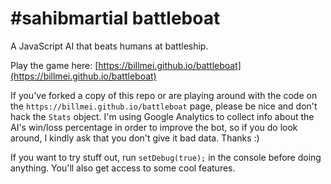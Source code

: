#sahibmartial 
battleboat
==========

A JavaScript AI that beats humans at battleship.

Play the game here: [https://billmei.github.io/battleboat](https://billmei.github.io/battleboat)

If you've forked a copy of this repo or are playing around with the code on the `https://billmei.github.io/battleboat` page, please be nice and don't hack the `Stats` object. I'm using Google Analytics to collect info about the AI's win/loss percentage in order to improve the bot, so if you do look around, I kindly ask that you don't give it bad data. Thanks :)

If you want to try stuff out, run `setDebug(true);` in the console before doing anything. You'll also get access to some cool features.
